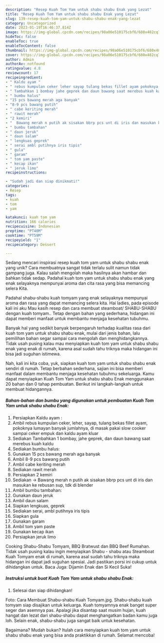 ```yaml
---
description: "Resep Kuah Tom Yam untuk shabu shabu Enak yang Lezat"
title: "Resep Kuah Tom Yam untuk shabu shabu Enak yang Lezat"
slug: 139-resep-kuah-tom-yam-untuk-shabu-shabu-enak-yang-lezat
category: Uncategorized
date: 2023-01-19T16:46:37.814Z
image: https://img-global.cpcdn.com/recipes/98a06e510175cbf6/680x482cq70/kuah-tom-yam-untuk-shabu-shabu-enak-foto-resep-utama.jpg
hideToc: false
enableToc: true
enableTocContent: false
thumbnail: https://img-global.cpcdn.com/recipes/98a06e510175cbf6/680x482cq70/kuah-tom-yam-untuk-shabu-shabu-enak-foto-resep-utama.jpg
cover: https://img-global.cpcdn.com/recipes/98a06e510175cbf6/680x482cq70/kuah-tom-yam-untuk-shabu-shabu-enak-foto-resep-utama.jpg
author: Admin
authorAv: notfound
ratingvalue: 4.8
reviewcount: 17
recipeingredient:
- " Kaldu ayam "
- " rebus kumpulan ceker leher sayap tulang bekas fillet ayam pokoknya lumayan banyak jumlahnya di masak pakai slow cooker sampai ceker empuk dan kaldu ayam kluar"
- " Tambahkan 1 bombay jahe geprek dan daun bawang saat merebus kuah kaldu"
- " bumbu halus"
- "15 pcs bawang merah aga banyak"
- "8-9 pcs bawang putih"
- " cabe keriting merah"
- " rawit merah"
- "2 kemiri"
- "  Bawang merah n putih ak sisakan bbrp pcs unt di iris dan masukan ke rebusan sup tdk di blender"
- " bumbu tambahan"
- " daun jeruk"
- " daun salam"
- " lengkuas geprek"
- " serai ambl putihnya iris tipis"
- " gula"
- " garam"
- " tom yam paste"
- " kecap ikan"
- " jeruk limo"
recipeinstructions:

- "Sudah jadi dan siap dinikmati!"
categories:
- Resep
tags:
- kuah
- tom
- yam

katakunci: kuah tom yam 
nutrition: 166 calories
recipecuisine: Indonesian
preptime: "PT40M"
cooktime: "PT59M"
recipeyield: "1"
recipecategory: Dessert

---
```





Sedang mencari inspirasi resep kuah tom yam untuk shabu shabu enak yang unik? Cara membuatnya sangat tidak terlalu sulit namun tidak gampang juga. Kalau salah mengolah maka hasilnya akan hambar dan bahkan tidak sedap. Padahal kuah tom yam untuk shabu shabu enak yang enak selayaknya mempunyai aroma dan cita rasa yang bisa memancing selera Kita.





Padahal shabu-shabu kuah tomyam yang enak selayaknya mempunyai aroma dan rasa yang dapat memancing selera kita. Hai ladies, pada episode kali ini aku Mau kasih resep dan cara membuat steamboat/ SHABU-SHABU dengan kuah tomyam.. Tetap dengan bahan yang sederhana, hidangan ini dapat memberi manfaat untuk membantu menjaga kesehatan tubuhmu.

Banyak hal yang sedikit banyak berpengaruh terhadap kualitas rasa dari kuah tom yam untuk shabu shabu enak, mulai dari jenis bahan, lalu pemilihan bahan segar sampai cara mengolah dan menghidangkannya. Tidak usah pusing kalau mau menyiapkan kuah tom yam untuk shabu shabu enak yang enak di rumah, karena asal sudah tahu triknya maka hidangan ini bisa jadi suguhan istimewa.






Nah, kali ini kita coba, yuk, siapkan kuah tom yam untuk shabu shabu enak sendiri di rumah. Tetap berbahan sederhana, sajian ini bisa memberi manfaat dalam membantu menjaga kesehatan tubuhmu sekeluarga. Kamu dapat menyiapkan Kuah Tom Yam untuk shabu shabu Enak menggunakan 20 bahan dan 0 tahap pembuatan. Berikut ini langkah-langkah untuk membuat hidangannya.

<!--inarticleads1-->

##### Bahan-bahan dan bumbu yang digunakan untuk pembuatan Kuah Tom Yam untuk shabu shabu Enak:

1. Persiapkan  Kaldu ayam :
1. Ambil  rebus kumpulan ceker, leher, sayap, tulang bekas fillet ayam, pokoknya lumayan banyak jumlahnya, di masak pakai slow cooker sampai ceker empuk dan kaldu ayam kluar
1. Sediakan  Tambahkan 1 bombay, jahe geprek, dan daun bawang saat merebus kuah kaldu
1. Sediakan  bumbu halus:
1. Gunakan 15 pcs bawang merah aga banyak
1. Ambil 8-9 pcs bawang putih
1. Ambil  cabe keriting merah
1. Sediakan  rawit merah
1. Persiapkan 2 kemiri
1. Sediakan  -&gt; Bawang merah n putih ak sisakan bbrp pcs unt di iris dan masukan ke rebusan sup, tdk di blender
1. Ambil  bumbu tambahan:
1. Gunakan  daun jeruk
1. Ambil  daun salam
1. Siapkan  lengkuas, geprek
1. Sediakan  serai, ambl putihnya iris tipis
1. Siapkan  gula
1. Gunakan  garam
1. Ambil  tom yam paste
1. Gunakan  kecap ikan
1. Persiapkan  jeruk limo


Cooking Shabu-Shabu Tomyam, BBQ Bratwust dan BBQ Beef Rumahan. Tidak usah pusing kalau ingin menyiapkan Shabu - shabu atau Steamboat Kuah Tomyam enak di rumah, karena asal sudah tahu triknya maka hidangan ini dapat jadi suguhan spesial. Jadi pastikan porsi ini cukup untuk dihidangkan untuk. Baca Juga: Dijamin Enak dan Si Kecil Suka! 

<!--inarticleads2-->

##### Instruksi untuk buat Kuah Tom Yam untuk shabu shabu Enak:


1. Selesai dan siap dihidangkan!

Foto: Cara Membuat Shabu-shabu Kuah Tomyam.jpg. Shabu-shabu kuah tomyam siap disajikan untuk keluarga. Kuah tomyamnya enak banget super seger dan asemnya pas. Apalagi jika disantap saat musim hujan, kuah hangat dan lezat dari shabu-shabu dapat menghangatkan badan kamu juga loh. Selain enak, shabu-shabu juga sangat baik untuk kesehatan. 

Bagaimana? Mudah bukan? Itulah cara menyiapkan kuah tom yam untuk shabu shabu enak yang bisa anda praktikkan di rumah. Selamat mencoba!
